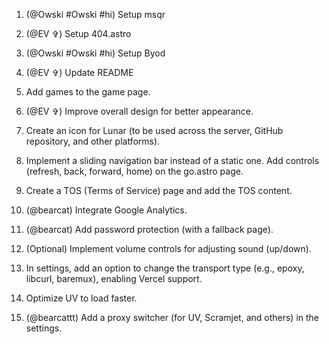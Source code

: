 1. (@Owski #Owski #hi)
   Setup msqr

2. (@EV ✞)
   Setup 404.astro

3. (@Owski #Owski #hi)
   Setup Byod

4. (@EV ✞)
   Update README

5. Add games to the game page.

6. (@EV ✞)
   Improve overall design for better appearance.

7. Create an icon for Lunar (to be used across the server, GitHub repository, and other platforms).

8. Implement a sliding navigation bar instead of a static one.
   Add controls (refresh, back, forward, home) on the go.astro page.

9. Create a TOS (Terms of Service) page and add the TOS content.

10. (@bearcat)
    Integrate Google Analytics.

11. (@bearcat)
    Add password protection (with a fallback page).

12. (Optional) Implement volume controls for adjusting sound (up/down).

13. In settings, add an option to change the transport type (e.g., epoxy, libcurl, baremux), enabling Vercel support.

14. Optimize UV to load faster.

15. (@bearcattt)
    Add a proxy switcher (for UV, Scramjet, and others) in the settings.

